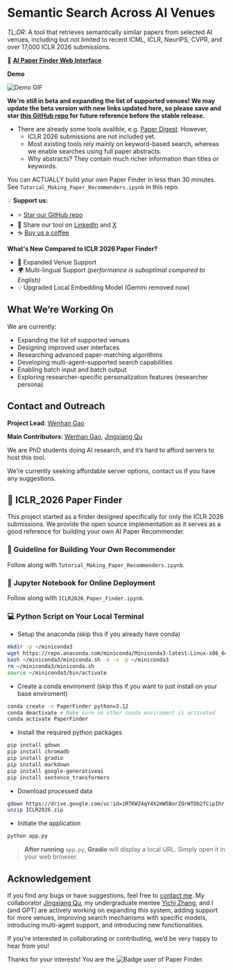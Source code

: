 # Semantic Search Across AI Venues

*TL;DR:* A tool that retrieves semantically similar papers from selected AI venues, including but not limited to recent ICML, ICLR, NeurIPS, CVPR, and over 17,000 ICLR 2026 submissions.

🔗 **[AI Paper Finder Web Interface](https://b67491c9b7c1a4f083.gradio.live)**

**Demo**

![Demo GIF](AI_paper_finder_demo.gif)

**We're still in beta and expanding the list of supported venues! We may update the beta version with new links updated here, so please save and star [this GitHub repo](https://github.com/wenhangao21/ICLR26_Paper_Finder) for future reference before the stable release.**

- There are already some tools avalible, e.g. [Paper Digest](https://www.paperdigest.org/). However,
	- ICLR 2026 submissions are not included yet.
	- Most existing tools rely mainly on keyword-based search, whereas we enable searches using full paper abstracts.
	- Why abstracts? They contain much richer information than titles or keywords.


You can ACTUALLY build your own Paper Finder in less than 30 minutes. See `Tutorial_Making_Paper_Recommenders.ipynb` in this repo.

💡 **Support us:**

* ⭐ [Star our GitHub repo](https://github.com/wenhangao21/ICLR26_Paper_Finder)
* 🔗 Share our tool on [LinkedIn](https://www.linkedin.com/in/wenhan-gao-2311611b4/) and [X](https://x.com/Wenhanacademia)
* ☕ [Buy us a coffee](https://buymeacoffee.com/wenhanacado)

**What's New Compared to ICLR 2026 Paper Finder?**
- 🧭 Expanded Venue Support
- 🌍 Multi-lingual Support *(performance is suboptimal compared to English)*
- 💡 Upgraded Local Embedding Model (Gemini removed now)

## What We’re Working On

We are currently:

* Expanding the list of supported venues
* Designing improved user interfaces
* Researching advanced paper-matching algorithms
* Developing multi-agent–supported search capabilities
* Enabling batch input and batch output
* Exploring researcher-specific personalization features (researcher persona)

## Contact and Outreach

**Project Lead**: [Wenhan Gao](https://wenhangao21.github.io/)

**Main Contributors**: [Wenhan Gao](https://wenhangao21.github.io/), [Jingxiang Qu](https://qujx.github.io/)

We are PhD students doing AI research, and it’s hard to afford servers to host this tool.

We’re currently seeking affordable server options, contact us if you have any suggestions.



## 🚀 ICLR_2026 Paper Finder
This project started as a finder designed specifically for only the ICLR 2026 submissions. We provide the open source implementation as it serves as a good reference for building your own AI Paper Recommender.

### 📓 Guideline for Building Your Own Recommender
Follow along with `Tutorial_Making_Paper_Recommenders.ipynb`. 

### 📓 Jupyter Notebook for Online Deployment
Follow along with `ICLR2026_Paper_Finder.ipynb`. 

### 💻 Python Script on Your Local Terminal
- Setup the anaconda (skip this if you already have conda)
```bash
mkdir -p ~/miniconda3
wget https://repo.anaconda.com/miniconda/Miniconda3-latest-Linux-x86_64.sh -O ~/miniconda3/miniconda.sh
bash ~/miniconda3/miniconda.sh -b -u -p ~/miniconda3
rm ~/miniconda3/miniconda.sh
source ~/miniconda3/bin/activate
```

- Create a conda enviroment (skip this if you want to just install on your base enviroment)
```bash
conda create -n PaperFinder python=3.12
conda deactivate # Make sure no other conda enviroment is activated
conda activate PaperFinder
```

-  Install the required python packages
```bash
pip install gdown
pip install chromadb
pip install gradio
pip install markdown
pip install google-generativeai
pip install sentence_transformers
```
- Download processed data
```bash
gdown https://drive.google.com/uc?id=1RTKWZ4qY4X2mW5BorZOrWTOb2fCipIhr
unzip ICLR2026.zip
```	

- Initiate the application
```bash
python app.py
```	

> **After running** `app.py`, **Gradio** will display a local URL. Simply open it in your web browser.

## Acknowledgement
If you find any bugs or have suggestions, feel free to [contact me](https://wenhangao21.github.io/).
My collaborator [Jingxiang Qu](https://qujx.github.io/), my undergraduate mentee [Yichi Zhang](https://yichixiaoju.github.io/YichiZhang.github.io/), and I (and GPT) are actively working on expanding this system, adding support for more venues, improving search mechanisms with specific models, introducing multi-agent support, and introducing new functionalities.

If you're interested in collaborating or contributing, we’d be very happy to hear from you!

Thanks for your interests! You are the ![Badge](https://hitscounter.dev/api/hit?url=https%3A%2F%2Fgithub.com%2Fwenhangao21%2FICLR26_Paper_Finder&label=Paper_Finder&icon=book-half&color=%239ec5fe&message=&style=flat&tz=UTC) user of Paper Finder.


